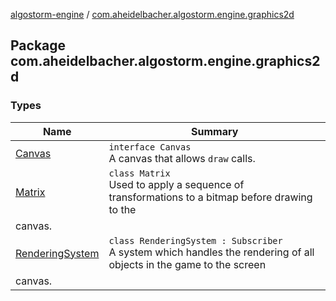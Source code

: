 [algostorm-engine](../index.md) / [com.aheidelbacher.algostorm.engine.graphics2d](.)

## Package com.aheidelbacher.algostorm.engine.graphics2d

### Types

| Name | Summary |
|---|---|
| [Canvas](-canvas/index.md) | `interface Canvas`<br>A canvas that allows `draw` calls. |
| [Matrix](-matrix/index.md) | `class Matrix`<br>Used to apply a sequence of transformations to a bitmap before drawing to the
canvas. |
| [RenderingSystem](-rendering-system/index.md) | `class RenderingSystem : Subscriber`<br>A system which handles the rendering of all objects in the game to the screen
canvas. |
